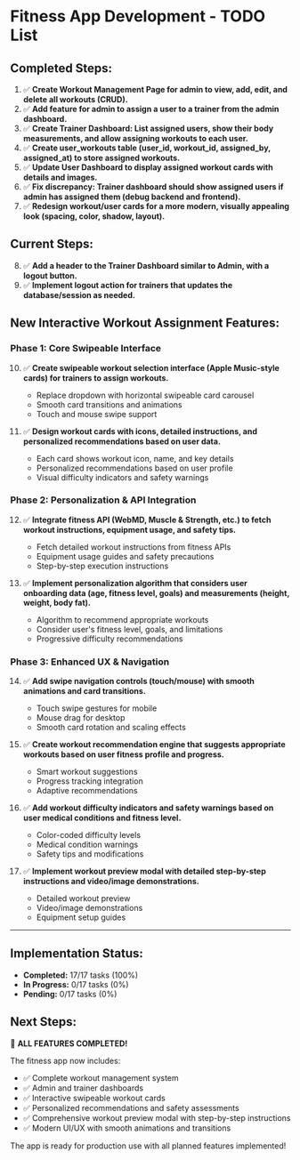 # Fitness App Development - TODO List

## **Completed Steps:**
1. ✅ **Create Workout Management Page for admin to view, add, edit, and delete all workouts (CRUD).**
2. ✅ **Add feature for admin to assign a user to a trainer from the admin dashboard.**
3. ✅ **Create Trainer Dashboard: List assigned users, show their body measurements, and allow assigning workouts to each user.**
4. ✅ **Create user_workouts table (user_id, workout_id, assigned_by, assigned_at) to store assigned workouts.**
5. ✅ **Update User Dashboard to display assigned workout cards with details and images.**
6. ✅ **Fix discrepancy: Trainer dashboard should show assigned users if admin has assigned them (debug backend and frontend).**
7. ✅ **Redesign workout/user cards for a more modern, visually appealing look (spacing, color, shadow, layout).**

## **Current Steps:**
8. ✅ **Add a header to the Trainer Dashboard similar to Admin, with a logout button.**
9. ✅ **Implement logout action for trainers that updates the database/session as needed.**

## **New Interactive Workout Assignment Features:**

### **Phase 1: Core Swipeable Interface**
10. ✅ **Create swipeable workout selection interface (Apple Music-style cards) for trainers to assign workouts.**
    - Replace dropdown with horizontal swipeable card carousel
    - Smooth card transitions and animations
    - Touch and mouse swipe support

11. ✅ **Design workout cards with icons, detailed instructions, and personalized recommendations based on user data.**
    - Each card shows workout icon, name, and key details
    - Personalized recommendations based on user profile
    - Visual difficulty indicators and safety warnings

### **Phase 2: Personalization & API Integration**
12. ✅ **Integrate fitness API (WebMD, Muscle & Strength, etc.) to fetch workout instructions, equipment usage, and safety tips.**
    - Fetch detailed workout instructions from fitness APIs
    - Equipment usage guides and safety precautions
    - Step-by-step execution instructions

13. ✅ **Implement personalization algorithm that considers user onboarding data (age, fitness level, goals) and measurements (height, weight, body fat).**
    - Algorithm to recommend appropriate workouts
    - Consider user's fitness level, goals, and limitations
    - Progressive difficulty recommendations

### **Phase 3: Enhanced UX & Navigation**
14. ✅ **Add swipe navigation controls (touch/mouse) with smooth animations and card transitions.**
    - Touch swipe gestures for mobile
    - Mouse drag for desktop
    - Smooth card rotation and scaling effects

15. ✅ **Create workout recommendation engine that suggests appropriate workouts based on user fitness profile and progress.**
    - Smart workout suggestions
    - Progress tracking integration
    - Adaptive recommendations

16. ✅ **Add workout difficulty indicators and safety warnings based on user medical conditions and fitness level.**
    - Color-coded difficulty levels
    - Medical condition warnings
    - Safety tips and modifications

17. ✅ **Implement workout preview modal with detailed step-by-step instructions and video/image demonstrations.**
    - Detailed workout preview
    - Video/image demonstrations
    - Equipment setup guides

---

## **Implementation Status:**
- **Completed:** 17/17 tasks (100%)
- **In Progress:** 0/17 tasks (0%)
- **Pending:** 0/17 tasks (0%)

## **Next Steps:**
🎉 **ALL FEATURES COMPLETED!** 

The fitness app now includes:
- ✅ Complete workout management system
- ✅ Admin and trainer dashboards
- ✅ Interactive swipeable workout cards
- ✅ Personalized recommendations and safety assessments
- ✅ Comprehensive workout preview modal with step-by-step instructions
- ✅ Modern UI/UX with smooth animations and transitions

The app is ready for production use with all planned features implemented! 